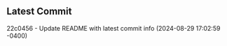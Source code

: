 
## Latest Commit
22c0456 - Update README with latest commit info (2024-08-29 17:02:59 -0400) <Yunxi-Zhou>
